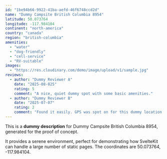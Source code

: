 ```yaml
---
id: "1be94b66-9922-41ba-aefd-46f6748ccd2d"
name: "Dummy Campsite British Columbia 8954"
latitude: 50.073764
longitude: -117.984104
continent: "north-america"
country: "canada"
region: "british-columbia"
amenities:
  - "water"
  - "dog-friendly"
  - "cell-service"
  - "RV-suitable"
images:
  - "https://res.cloudinary.com/demo/image/upload/v1/sample.jpg"
reviews:
  - author: "Dummy Reviewer A"
    date: "2025-08-025"
    rating: 5
    comment: "A nice, quiet dummy spot with some basic amenities."
  - author: "Dummy Reviewer B"
    date: "2025-07-07"
    rating: 2
    comment: "Found it easily. GPS was spot on for this dummy location."
---
```


This is a **dummy description** for Dummy Campsite British Columbia 8954, generated for the proof of concept.

It provides a serene environment, perfect for demonstrating how SvelteKit can handle a large number of static pages. The coordinates are 50.073764, -117.984104.
